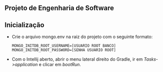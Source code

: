 ## Projeto de Engenharia de Software

## Inicialização
- Crie o arquivo mongo.env na raiz do projeto com o seguinte formato:

    ```shell
    MONGO_INITDB_ROOT_USERNAME=[USUARIO ROOT BANCO]
    MONGO_INITDB_ROOT_PASSWORD=[SENHA USUARIO ROOT]
    ```

- Com o Intellij aberto, abrir o menu lateral direito do Gradle, ir em _Tasks->application_ e clicar em _bootRun_.